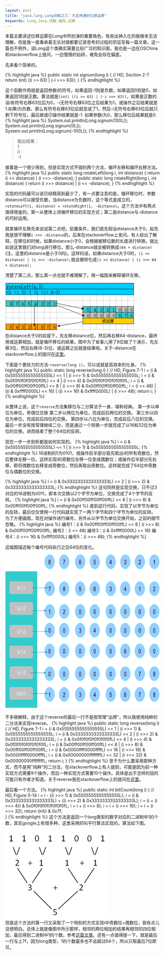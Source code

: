 ```yaml
---
layout: post
title: "java.lang.Long详解之三：大显神通的位移运算"
keywords: Long,Java,详解,缓存,位移
---
```


本篇主要讲述位移运算在Long中所扮演的重要角色，有些出神入化的我根本无法理解，但是我一直秉承着无论对错都要记录思考的过程的宗旨写每一篇文章。这一篇也不例外，读Long这个类确实需要比较广泛的知识面，我也是一边在OSChina和stackoverflow上提问，一边慢慢的钻研，难免会存在偏差。

先来看个简单的。

{% highlight java %}
public static int signum(long i) {
  // HD, Section 2-7
  return (int) ((i >> 63) | (-i >>> 63));
}
{% endhighlight %}

这个函数作用就是返回参数i的符号，如果返回-1则是负数，如果返回0则是0，如果返回1则是正数。算法就是`(int) ((i >> 63) | (-i >>> 63))`，如果是正数的话i有符号右移63位后为0，-i无符号右移63位之后结果为1，或操作之后结果就是1.如果i为负数，那么有符号右移63位后就变成了1，然后-i无符号右移63位后就只剩下符号位，最后做或(|)操作结果就是-1. 如果参数i为0，那么移位后结果就是0.
{% highlight java %}
System.out.println(Long.signum(100L));
System.out.println(Long.signum(0L));
System.out.println(Long.signum(-100L));
{% endhighlight %}
<blockquote>
输出结果：<br>
1<br>
0<br>
-1<br>
</blockquote>
接着是一个很少用到，但是实现方式不错的两个方法，循环左移和循环右移方法。
{% highlight java %}
public static long rotateLeft(long i, int distance) {
    return (i << distance) | (i >>> -distance);
}
public static long rotateRight(long i, int distance) {
    return (i >>> distance) | (i << -distance);
}
{% endhighlight %}

实现的代码量可以说已经精简到最少了，有一点要注意的是，循环移位时，参数distance可以接受负数，当distance为负数时，这个等式是成立的，`rotateLeft(i, distance) = rotateRight(i, -distance)`。这个方法中有两点值得借鉴的，第一从整体上讲循环移位的实现方式；第二是distance与-distance的巧妙运用。

就拿循环左移先来说说第二点吧，前置条件，我们首先假设distance大于0，起先我是很不理解`i >>> -distance`的，后来在stackoverflow上发问，有人给出了解释，在移位的时候，如果distance小于0，会根据被移位数的长度进行转换。就比如说这里我们对long进行移位，那么-distance就会被转换成`(64 + distance)`(注，这里的distance是小于0的)。这样的话，如果distance大于0时，`(i << distance) | (i >>> -distance);`就会被转化成`(i << distance) | (i >>> 64 + distance);`

清楚了第二点，那么第一点也就不难理解了。用一幅图来解释循环左移。
<div class='center'>
	<img src='/post_images/2012/03/rotateLeft.png'/>
</div>
在distance大于0的前提下，先左移distance位，然后再右移64-distance，最终用或运算相加，就是循环移位的结果。图中为了省事儿用了8位做了个演示，先左移3位，然后右移(8-3)位，或运算之后就是结果啦。关于-distance在stackoverflow上的提问在<a href="http://stackoverflow.com/questions/9513074/how-does-i-distance-work">这里</a>。

下面是个更给力的方法-`reverse(long i)`，可以说就是高效率的化身。
{% highlight java %}
public static long reverse(long i) {
    // HD, Figure 7-1
    i = (i & 0x5555555555555555L) << 1 | (i >>> 1) & 0x5555555555555555L;
    i = (i & 0x0f0f0f0f0f0f0f0fL) << 4 | (i >>> 4) & 0x0f0f0f0f0f0f0f0fL;
    i = (i & 0x00ff00ff00ff00ffL) << 8 | (i >>> 8) & 0x00ff00ff00ff00ffL;
    i = (i << 48) | ((i & 0xffff0000L) << 16) |
            ((i >>> 16) & 0xffff0000L) | (i >>> 48);
    return i;
}
{% endhighlight %}

从整体上说，这个`reverse`方法集移位与二分算法于一身，堪称经典。
第一步以单位为单位，奇偶位交换
第二步以两位为单位，完成前后两位的交换。
第三步以四位为单位，完成前后四位的交换。
第四步以八位为单位，完成前后八位的交换。
最后一步没有按常理继续二分，而是通过一个转换一步就完成了以16和32位为单位的交换。进而结束了整个64位的反转。

现在一步一步剖析都是如何实现的。
{% highlight java %}
i = (i & 0x5555555555555555L) << 1 | (i >>> 1) & 0x5555555555555555L;
{% endhighlight %}
16进制的5为0101，或操作前半部分首先取出i的所有奇数位，然后整体左移一位，这样实现i的奇数位左移一位变成偶数位；或操作后半部分先右移，即将偶数位右移变成奇数位，然后再取出奇数位。这样就完成了64位中奇数位与偶数位的交换。

{% highlight java %}
i = (i & 0x3333333333333333L) << 2 | (i >>> 2) & 0x3333333333333333L;
{% endhighlight %}
这句同样是实现交换，只不过3对应的16进制为0011，即本次交换以2个字节为单位，交换完成了4个字节的反转。
{% highlight java  %}
i = (i & 0x00ff00ff00ff00ffL) << 8 | (i >>> 8) & 0x00ff00ff00ff00ffL;
{% endhighlight %}
直到这行代码，实现了以字节为单位的反转，最后仅仅使用一行代码就实现了一两个字节和四个字节为单位的反转。
为了方便画图，现在对操作进行编号，另外从以字节为单位交换开始，之前的细节忽略。
{% highlight java %}
编号1：(i & 0x00ff00ff00ff00ffL) << 8 | (i >>> 8) & 0x00ff00ff00ff00ffL;
编号2：(i << 48)
编号3：(i & 0xffff0000L) << 16)
编号4：(i >>> 16) & 0xffff0000L)
编号5：(i >>> 48);
{% endhighlight %}

这幅图描述每个编号代码执行之后64位的变化。
<div class='center'>
	<img src='/post_images/2012/03/reverse.png' width='600px' height='500px'>
</div>

不多做解释，由于这个reverse的最后一行不是按常理"出牌"，所以我使用纯粹的二分法来实现reverse。
{% highlight java %}
public static long reverse(long i) {
  // HD, Figure 7-1
  i = (i & 0x5555555555555555L) << 1 | (i >>> 1) & 0x5555555555555555L;
  i = (i & 0x3333333333333333L) << 2 | (i >>> 2) & 0x3333333333333333L;
  i = (i & 0x0f0f0f0f0f0f0f0fL) << 4 | (i >>> 4) & 0x0f0f0f0f0f0f0f0fL;
  i = (i & 0x00ff00ff00ff00ffL) << 8 | (i >>> 8) & 0x00ff00ff00ff00ffL;
  i = (i & 0x0000ffff0000ffffL) << 16 | (i >>> 16) & 0x0000ffff0000ffffL;
  i = (i & 0x00000000ffffffffL) << 32 | (i >>> 32) & 0x00000000ffffffffL;
  return i;
}
{% endhighlight %}
至于为什么要采用那种方式，而不是用"纯粹"的二分法，在stackoverflow上有人提到，可能是因为前一种实现方式需要9个操作，而后一种实现方式需要10个操作。具体是出于怎样的目的可能只有作者才知道。关于reverse我在stackoverflow上的提问在<a href="http://stackoverflow.com/questions/9529275/how-does-i-48-i-0xffff0000l-16-i-16-0xffff0000l-i">这里</a>。

最后看一个方法。
{% highlight java %}
public static int bitCount(long i) {
    // HD, Figure 5-14
    i = i - ((i >>> 1) & 0x5555555555555555L);
    i = (i & 0x3333333333333333L) + ((i >>> 2) & 0x3333333333333333L);
    i = (i + (i >>> 4)) & 0x0f0f0f0f0f0f0f0fL;
    i = i + (i >>> 8);
    i = i + (i >>> 16);
    i = i + (i >>> 32);
    return (int)i & 0x7f;    
}
{% endhighlight %}
这个方法是返回一个long类型的数字对应的二进制中1的个数，其实google上有很多种，这里采用的叫平行算法实现的，算法如下图。
<div class='center'>
	<img src='/post_images/2012/03/bitCount.jpg'>
</div>
但是这个方法的第一行又采取了一个特别的方式实现i中奇数位+偶数位，我有点儿没想明白。总体上就是像图中所示那样，相邻的两位相加的结果再相邻的四位相加，最后得到二进制中1的个数。参考<a href="http://www.cnblogs.com/graphics/archive/2010/06/21/1752421.html">这篇文章</a>。还有一点值得提一下，就是最后一行与上7f，因为long类型，1的个数最多也不会超过64个，所以只取最后7位即可。